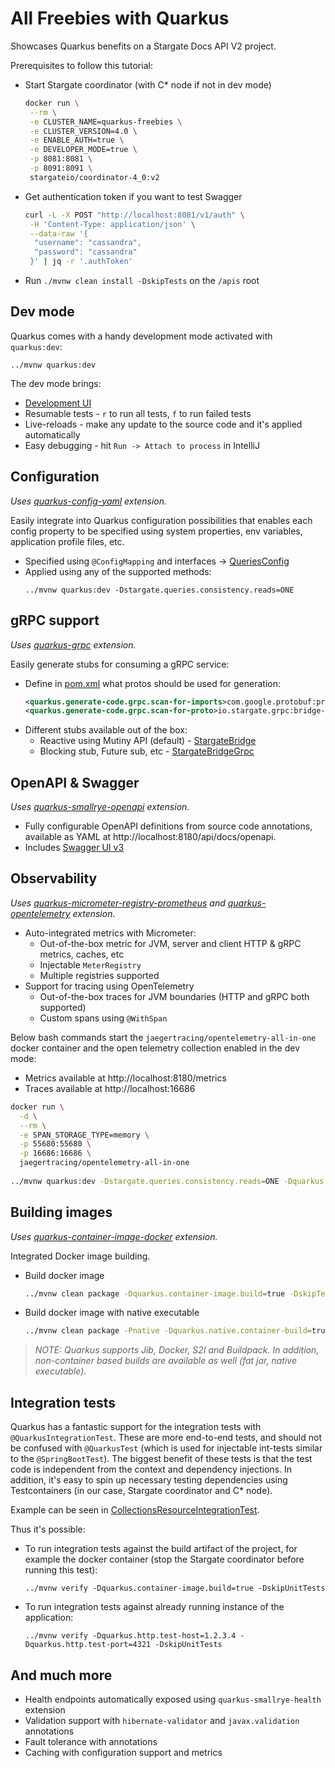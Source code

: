 # All Freebies with Quarkus
Showcases Quarkus benefits on a Stargate Docs API V2 project.

Prerequisites to follow this tutorial:

* Start Stargate coordinator (with C* node if not in dev mode)
  ```bash
  docker run \
   --rm \
   -e CLUSTER_NAME=quarkus-freebies \
   -e CLUSTER_VERSION=4.0 \
   -e ENABLE_AUTH=true \
   -e DEVELOPER_MODE=true \
   -p 8081:8081 \
   -p 8091:8091 \
   stargateio/coordinator-4_0:v2
  ```
* Get authentication token if you want to test Swagger
  ```bash
  curl -L -X POST "http://localhost:8081/v1/auth" \
   -H 'Content-Type: application/json' \
   --data-raw '{
    "username": "cassandra",
    "password": "cassandra"
   }' | jq -r '.authToken'
  ```
* Run `./mvnw clean install -DskipTests` on the `/apis` root

## Dev mode
Quarkus comes with a handy development mode activated with `quarkus:dev`: 

```shell
../mvnw quarkus:dev
```

The dev mode brings:
* [Development UI](http://localhost:8180)
* Resumable tests - `r` to run all tests, `f` to run failed tests
* Live-reloads - make any update to the source code and it's applied automatically
* Easy debugging - hit `Run -> Attach to process` in IntelliJ


## Configuration 
*Uses [quarkus-config-yaml](https://quarkus.io/guides/config-yaml) extension.*

Easily integrate into Quarkus configuration possibilities that enables each config property to be specified using system properties, env variables, application profile files, etc.

* Specified using `@ConfigMapping` and interfaces -> [QueriesConfig](../sgv2-quarkus-common/src/main/java/io/stargate/sgv2/api/common/config/QueriesConfig.java)
* Applied using any of the supported methods:
   ```shell
   ../mvnw quarkus:dev -Dstargate.queries.consistency.reads=ONE
   ```

## gRPC support
*Uses [quarkus-grpc](https://quarkus.io/guides/config-yaml) extension.*

Easily generate stubs for consuming a gRPC service:

* Define in [pom.xml](../sgv2-quarkus-common/pom.xml) what protos should be used for generation:
  ```xml
  <quarkus.generate-code.grpc.scan-for-imports>com.google.protobuf:protobuf-java,com.google.api.grpc:proto-google-common-protos</quarkus.generate-code.grpc.scan-for-imports>
  <quarkus.generate-code.grpc.scan-for-proto>io.stargate.grpc:bridge-proto</quarkus.generate-code.grpc.scan-for-proto>
  ```
* Different stubs available out of the box:
   * Reactive using Mutiny API (default) - [StargateBridge](../sgv2-quarkus-common/target/generated-sources/grpc/io/stargate/bridge/proto/StargateBridge.java)
   * Blocking stub, Future sub, etc - [StargateBridgeGrpc](../sgv2-quarkus-common/target/generated-sources/grpc/io/stargate/bridge/proto/StargateBridgeGrpc.java)

## OpenAPI & Swagger
*Uses [quarkus-smallrye-openapi](https://quarkus.io/guides/openapi-swaggerui) extension.*

* Fully configurable OpenAPI definitions from source code annotations, available as YAML at http://localhost:8180/api/docs/openapi.
* Includes [Swagger UI v3](http://localhost:8180/swagger-ui)

## Observability
*Uses [quarkus-micrometer-registry-prometheus](https://quarkus.io/guides/micrometer) and [quarkus-opentelemetry](https://quarkus.io/guides/opentelemetry) extension.*

* Auto-integrated metrics with Micrometer:
   * Out-of-the-box metric for JVM, server and client HTTP & gRPC metrics, caches, etc
   * Injectable `MeterRegistry`
   * Multiple registries supported
* Support for tracing using OpenTelemetry
   * Out-of-the-box traces for JVM boundaries (HTTP and gRPC both supported)
   * Custom spans using `@WithSpan`

Below bash commands start the `jaegertracing/opentelemetry-all-in-one` docker container and the open telemetry collection enabled in the dev mode:

* Metrics available at http://localhost:8180/metrics
* Traces available at http://localhost:16686

```bash
docker run \
  -d \
  --rm \
  -e SPAN_STORAGE_TYPE=memory \
  -p 55680:55680 \
  -p 16686:16686 \
  jaegertracing/opentelemetry-all-in-one
  
../mvnw quarkus:dev -Dstargate.queries.consistency.reads=ONE -Dquarkus.opentelemetry.tracer.exporter.otlp.enabled=true -Dquarkus.opentelemetry.tracer.exporter.otlp.endpoint=http://localhost:55680
```

## Building images
*Uses [quarkus-container-image-docker](https://quarkus.io/guides/container-image) extension.*

Integrated Docker image building.

* Build docker image
  ```bash
  ../mvnw clean package -Dquarkus.container-image.build=true -DskipTests
  ```
* Build docker image with native executable
  ```bash
  ../mvnw clean package -Pnative -Dquarkus.native.container-build=true -Dquarkus.container-image.build=true -DskipTests
  ```

> *NOTE: Quarkus supports Jib, Docker, S2I and Buildpack. In addition, non-container based builds are available as well (fat jar, native executable).*

## Integration tests

Quarkus has a fantastic support for the integration tests with `@QuarkusIntegrationTest`.
These are more end-to-end tests, and should not be confused with `@QuarkusTest` (which is used for injectable int-tests similar to the `@SpringBootTest`).
The biggest benefit of these tests is that the test code is independent from the context and dependency injections.
In addition, it's easy to spin up necessary testing dependencies using Testcontainers (in our case, Stargate coordinator and C* node).

Example can be seen in [CollectionsResourceIntegrationTest](../sgv2-docsapi/src/test/java/io/stargate/sgv2/docsapi/api/v2/namespaces/collections/CollectionsResourceIntegrationTest.java).

Thus it's possible:

* To run integration tests against the build artifact of the project, for example the docker container (stop the Stargate coordinator before running this test):

  ```shell
  ../mvnw verify -Dquarkus.container-image.build=true -DskipUnitTests
  ```
* To run integration tests against already running instance of the application:

  ```shell
  ../mvnw verify -Dquarkus.http.test-host=1.2.3.4 -Dquarkus.http.test-port=4321 -DskipUnitTests
  ```

## And much more

* Health endpoints automatically exposed using `quarkus-smallrye-health` extension
* Validation support with `hibernate-validator` and `javax.validation` annotations
* Fault tolerance with annotations
* Caching with configuration support and metrics 
